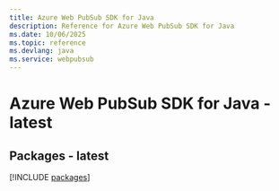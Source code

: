 ```yaml
---
title: Azure Web PubSub SDK for Java
description: Reference for Azure Web PubSub SDK for Java
ms.date: 10/06/2025
ms.topic: reference
ms.devlang: java
ms.service: webpubsub
---
```

# Azure Web PubSub SDK for Java - latest
## Packages - latest
[!INCLUDE [packages](web-pubsub-index.md)]